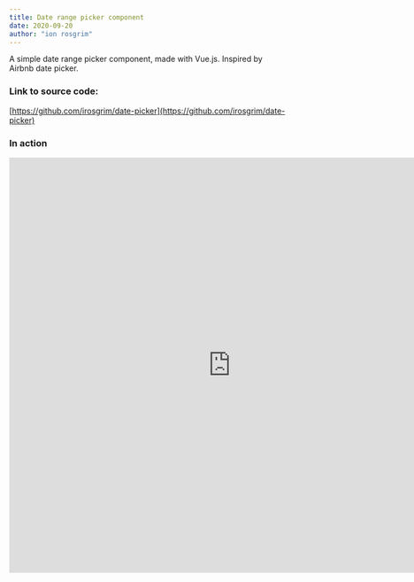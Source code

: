 ```yaml
---
title: Date range picker component
date: 2020-09-20
author: "ion rosgrim"
---
```


A simple date range picker component, made with Vue.js. Inspired by Airbnb date picker.

### Link to source code:

[https://github.com/irosgrim/date-picker](https://github.com/irosgrim/date-picker)

### In action

<iframe src="https://irosgrim.dev/date-picker/dist/" frameborder="0" width="800" height="750"></iframe>
